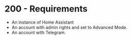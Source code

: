 # 200 - Requirements

- An instance of Home Assistant
- An account with admin rights and set to Advanced Mode.
- An account with Telegram.

